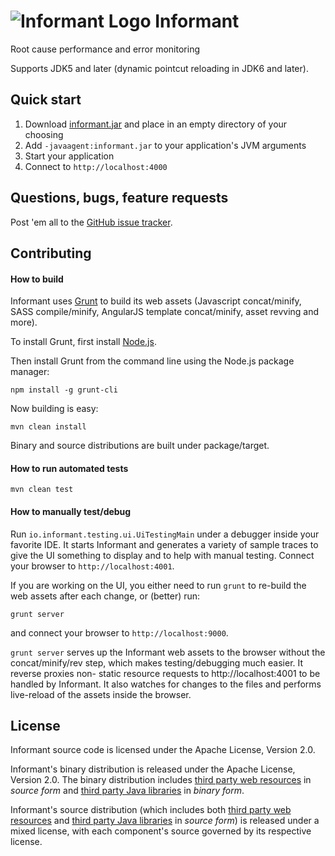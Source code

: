<img src="https://secure.gravatar.com/avatar/ab0f1c8f702263d8c954314b231d91ce?s=70" alt="Informant Logo"> Informant
=========

Root cause performance and error monitoring

Supports JDK5 and later (dynamic pointcut reloading in JDK6 and later).

## Quick start

1. Download [informant.jar](https://oss.sonatype.org/content/repositories/snapshots/io/informant/informant-package/0.5-SNAPSHOT/informant-package-0.5-20131020.191732-2.jar) and place in an empty directory of your choosing
2. Add `-javaagent:informant.jar` to your application's JVM arguments
3. Start your application
4. Connect to `http://localhost:4000`

## Questions, bugs, feature requests

Post 'em all to the [GitHub issue tracker](https://github.com/informant/informant/issues).

## Contributing

#### How to build

Informant uses [Grunt](http://gruntjs.com) to build its web assets (Javascript concat/minify, SASS compile/minify, AngularJS template concat/minify, asset revving and more).

To install Grunt, first install [Node.js](http://nodejs.org).

Then install Grunt from the command line using the Node.js package manager:

    npm install -g grunt-cli

Now building is easy:

    mvn clean install

Binary and source distributions are built under package/target.

#### How to run automated tests

    mvn clean test

#### How to manually test/debug

Run `io.informant.testing.ui.UiTestingMain` under a debugger inside your favorite IDE. It starts Informant and generates a variety of sample traces to give the UI something to display and to help with manual testing. Connect your browser to `http://localhost:4001`.

If you are working on the UI, you either need to run `grunt` to re-build the web assets after each change, or (better) run:

    grunt server

and connect your browser to `http://localhost:9000`.

`grunt server` serves up the Informant web assets to the browser without the concat/minify/rev step, which makes testing/debugging much easier. It reverse proxies non- static resource requests to http://localhost:4001 to be handled by Informant. It also watches for changes to the files and performs live-reload of the assets inside the browser.

## License

Informant source code is licensed under the Apache License, Version 2.0.

Informant's binary distribution is released under the Apache License, Version 2.0. The binary distribution includes [third party web resources](https://github.com/informant/informant/wiki/Third-Party-Web-Resources) in _source form_ and [third party Java libraries](https://github.com/informant/informant/wiki/Third-Party-Java-Libraries) in _binary form_.

Informant's source distribution (which includes both [third party web resources](https://github.com/informant/informant/wiki/Third-Party-Web-Resources) and [third party Java libraries](https://github.com/informant/informant/wiki/Third-Party-Java-Libraries) in _source form_) is released under a mixed license, with each component's source governed by its respective license.
